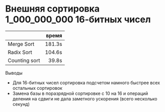 # Внешняя сортировка 1_000_000_000 16-битных чисел

||время|
|---|---:|
|Merge Sort|181.3s|
|Radix Sort|104.6s|
|Counting sort|39.8s|

Выводы
- Для 16-битных чисел сортировка подсчетом намного быстрее всех
  остальных сортировок
- Замена базы в поразрядной сортировке с 10 на 16 и операций деления на
  сдвиги не дала заметного ускорения (всего несколько секунд)
